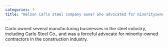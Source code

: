 ```yaml
---
categories: f
title: "Nelson Carlo steel company owner who advocated for minorityowned contractors dies at 83"
---
```

Carlo owned several manufacturing businesses in the steel industry, including Carlo Steel Co., and was a forceful advocate for minority-owned contractors in the construction industry.